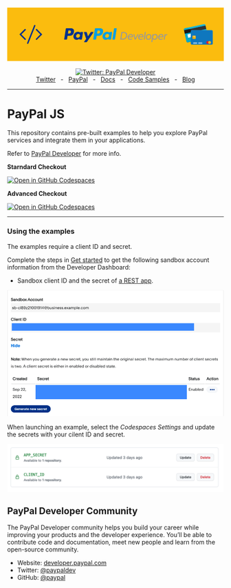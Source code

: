 
![PayPal Developer Cover](pp-cover.png)

<div align="center">
  <a href="https://twitter.com/paypaldev" target="_blank">
    <img alt="Twitter: PayPal Developer" src="https://img.shields.io/twitter/follow/paypaldev?style=social" />
  </a>
  <br />
  <a href="https://twitter.com/paypaldev" target="_blank">Twitter</a>
    <span>&nbsp;&nbsp;-&nbsp;&nbsp;</span>
  <a href="https://www.paypal.com/us/home" target="_blank">PayPal</a>
    <span>&nbsp;&nbsp;-&nbsp;&nbsp;</span>
  <a href="https://developer.paypal.com/home" target="_blank">Docs</a>
    <span>&nbsp;&nbsp;-&nbsp;&nbsp;</span>
  <a href="https://github.com/paypaldev" target="_blank">Code Samples</a>
    <span>&nbsp;&nbsp;-&nbsp;&nbsp;</span>
  <a href="https://dev.to/paypaldeveloper" target="_blank">Blog</a>
  <br />
  <hr />
</div>

# PayPal JS
This repository contains pre-built examples to help you explore PayPal services and integrate them in your applications.

Refer to [PayPal Developer](https://developer.paypal.com/home) for more info.

**Starndard Checkout**

[![Open in GitHub Codespaces](https://github.com/codespaces/badge.svg)](https://codespaces.new/im-infomagnus/paypal-docs-KR?quickstart=1&devcontainer_path=.devcontainer%2Fadvanced-integration%2Fdevcontainer.json)

**Advanced Checkout**

[![Open in GitHub Codespaces](https://github.com/codespaces/badge.svg)](https://codespaces.new/im-infomagnus/paypal-docs-KR?quickstart=1&devcontainer_path=.devcontainer%2Fadvanced-integration%2Fdevcontainer.json)

---
### Using the examples

The examples require a client ID and secret.

Complete the steps in [Get started](https://developer.paypal.com/api/rest/) to get the following sandbox account information from the Developer Dashboard:
- Sandbox client ID and the secret of [a REST app](https://www.paypal.com/signin?returnUri=https%3A%2F%2Fdeveloper.paypal.com%2Fdeveloper%2Fapplications&_ga=1.252581760.841672670.1664266268).

![paypal developer credentials](env.png)

When launching an example, select the *Codespaces Settings* and update the secrets with your cilent ID and secret.

![paypal developer credentials](secrets.png)

## PayPal Developer Community
The PayPal Developer community helps you build your career while improving your products and the developer experience. You’ll be able to contribute code and documentation, meet new people and learn from the open-source community.
 
* Website: [developer.paypal.com](https://developer.paypal.com)
* Twitter: [@paypaldev](https://twitter.com/paypaldev)
* GitHub:  [@paypal](https://github.com/paypal)
